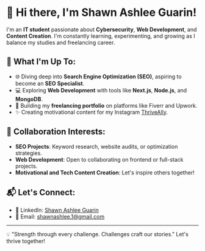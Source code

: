 # 👋 Hi there, I'm Shawn Ashlee Guarin!

I'm an **IT student** passionate about **Cybersecurity**, **Web Development**, and **Content Creation**. I'm constantly learning, experimenting, and growing as I balance my studies and freelancing career.

## 🌟 What I'm Up To:
- 🌐 Diving deep into **Search Engine Optimization (SEO)**, aspiring to become an **SEO Specialist**.
- 💻 Exploring **Web Development** with tools like **Next.js**, **Node.js**, and **MongoDB**.
- 🚀 Building my **freelancing portfolio** on platforms like Fiverr and Upwork.
- ✨ Creating motivational content for my Instagram [ThriveAlly](https://instagram.com/ThriveAlly).

## 🤝 Collaboration Interests:
- **SEO Projects**: Keyword research, website audits, or optimization strategies.
- **Web Development**: Open to collaborating on frontend or full-stack projects.
- **Motivational and Tech Content Creation**: Let's inspire others together!

## 📬 Let's Connect:
- 💼 LinkedIn: [Shawn Ashlee Guarin](https://www.linkedin.com/in/shawnashlee/)
- 📧 Email: shawnashlee.1@gmail.com

---

💡 "Strength through every challenge. Challenges craft our stories." Let's thrive together!
